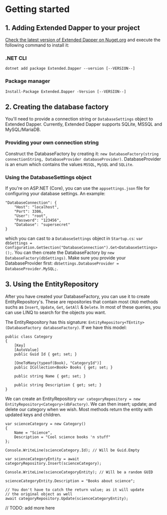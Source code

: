 # Getting started

## 1. Adding Extended Dapper to your project

[Check the latest version of Extended Dapper on Nuget.org](https://www.nuget.org/packages/Extended.Dapper) and execute the following command to install it:

### .NET CLI

`dotnet add package Extended.Dapper --version [--VERSION--]`

### Package manager

`Install-Package Extended.Dapper -Version [--VERSION--]`

## 2. Creating the database factory

You'll need to provide a connection string or `DatabaseSettings` object to Extended Dapper. Currently, Extended Dapper supports SQLite, MSSQL and MySQL/MariaDB. 

### Providing your own connection string

Construct the DatabaseFactory by creating it: `new DatabaseFactory(string connectionString, DatabaseProvider databaseProvider)`. DatabaseProvider is an enum which contains the values `MSSQL`, `MySQL` and `SQLite`.

### Using the DatabaseSettings object

If you're on ASP.NET (Core), you can use the `appsettings.json` file for configuring your database settings. An example:

    "DatabaseConnection": {
        "Host": "localhost",
        "Port": 3306,
        "User": "root",
        "Password": "123456",
        "Database": "supersecret"
    }

which you can cast to a `DatabaseSettings` object in `Startup.cs`: `var dbSettings = Configuration.GetSection("DatabaseConnection").Get<DatabaseSettings>();`. You can then create the DatabaseFactory by `new DatabaseFactory(dbSettings)`. Make sure you provide your DatabaseProvider first: `dbSettings.DatabaseProvider = DatabaseProvider.MySQL;`.

## 3. Using the EntityRepository

After you have created your DatabaseFactory, you can use it to create EntityRepository's. These are repositories that contain most `CRUD` methods suchs as `Insert`, `Update`, `Get`, `GetAll` & `Delete`. In most of these queries, you can use LINQ to search for the objects you want.

The EntityRepository has this signature: `EntityRepository<TEntity>(DatabaseFactory databaseFactory)`. If we have this model:

    public class Category
    {
        [Key]
        [AutoValue]
        public Guid Id { get; set; }

        [OneToMany(typeof(Book), "CategoryId")]
        public ICollection<Book> Books { get; set; }

        public string Name { get; set; }

        public string Description { get; set; }
    }

We can create an EntityRepository `var categoryRepository = new EntityRepository<Category>(dbFactory)`. We can then insert; update; and delete our category when we wish. Most methods return the entity with updated keys and children.

    var scienceCategory = new Category()
    {
        Name = "Science",
        Description = "Cool science books 'n stuff"
    };

    Console.WriteLine(scienceCategory.Id); // Will be Guid.Empty

    var scienceCategoryEntity = await categoryRepository.Insert(scienceCategory);

    Console.WriteLine(scienceCategoryEntity); // Will be a random GUID

    scienceCategoryEntity.Description = "Books about science";

    // You don't have to catch the return value; as it will update
    // the original object as well
    await categoryRepository.Update(scienceCategoryEntity); 

// TODO: add more here